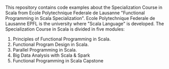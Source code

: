 This repository contains code examples about the Specialization Course in Scala from Ecole Polytechnique Federale de Lausanne 
"Functional Programming in Scala Specialization".
Ecole Polytechnique Federale de Lausanne EPFL is the university where "Scala Language" is developed.
The Specialization Course in Scala is divided in five modules:
1. Principles of Functional Programming in Scala.
2. Functional Program Design in Scala.
3. Parallel Programming in Scala.
4. Big Data Analysis with Scala & Spark
5. Functional Programming in Scala Capstone